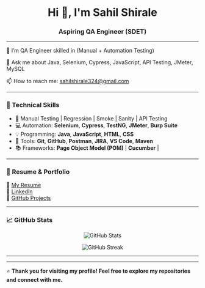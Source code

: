 <h1 align="center">Hi 👋, I'm Sahil Shirale</h1>
<h3 align="center">Aspiring QA Engineer (SDET)</h3>

---

🌱 I’m QA Engineer skilled in (Manual + Automation Testing)

💬 Ask me about Java, Selenium, Cypress, JavaScript, API Testing, JMeter, MySQL

📫 How to reach me: sahilshirale324@gmail.com


---

### 💼 Technical Skills

- 🧪 Manual Testing | Regression | Smoke | Sanity | API Testing
- 💻 Automation: **Selenium**, **Cypress**, **TestNG**, **JMeter**, **Burp Suite**
- 💡 Programming: **Java**, **JavaScript**, **HTML**, **CSS**
- 🧰 Tools: **Git**, **GitHub**, **Postman**, **JIRA**, **VS Code**, **Maven**
- 📚 Frameworks: **Page Object Model (POM)** | **Cucumber** |

---


### 📄 Resume & Portfolio

🔗 [My Resume](https://drive.google.com/file/d/1-QZGgsFeTayxeH_VfWMeBfx7hbrphyw-/view?usp=sharing)  
🔗 [LinkedIn](https://www.linkedin.com/in/sahil-shirale/)  
🔗 [GitHub Projects](https://github.com/sahi1705/SeleniumEcommerceProject/tree/master)

---

### 📈 GitHub Stats

<p align="center">
  <img src="https://github-readme-stats.vercel.app/api?username=sahi1705&show_icons=true&theme=radical" alt="GitHub Stats" />
</p>

<p align="center">
  <img src="https://github-readme-streak-stats.herokuapp.com/?user=sahi1705&theme=radical" alt="GitHub Streak" />
</p>

---



---

⭐ **Thank you for visiting my profile! Feel free to explore my repositories and connect with me.**



